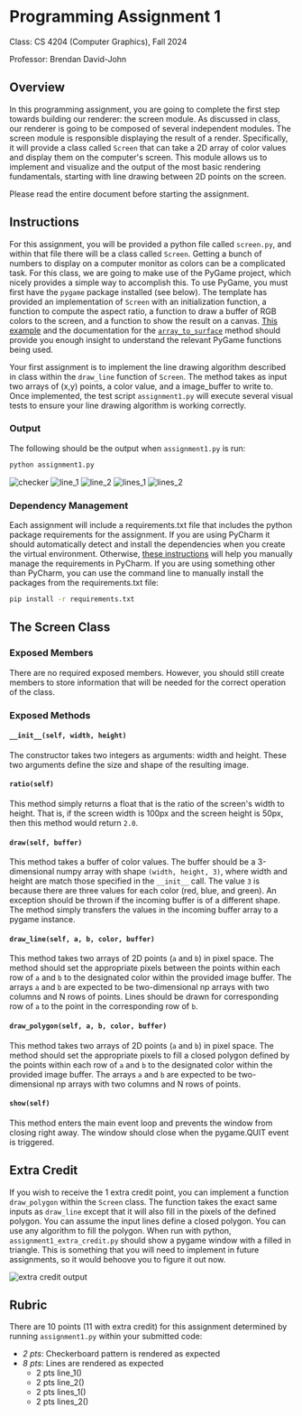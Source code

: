 # Programming Assignment 1

Class: CS 4204 (Computer Graphics), Fall 2024

Professor: Brendan David-John

## Overview

In this programming assignment, you are going to complete the first step towards building our renderer: the screen module. As discussed in class, our renderer is going to be composed of several independent modules. The screen module is responsible displaying the result of a render. Specifically, it will provide a class called `Screen` that can take a 2D array of color values and display them on the computer's screen. This module allows us to implement and visualize and the output of the most basic rendering fundamentals, starting with line drawing between 2D points on the screen.

Please read the entire document before starting the assignment.

## Instructions

For this assignment, you will be provided a python file called `screen.py`, and within that file there will be a class called `Screen`. Getting a bunch of numbers to display on a computer monitor as colors can be a complicated task. For this class, we are going to make use of the PyGame project, which nicely provides a simple way to accomplish this. To use PyGame, you must first have the `pygame` package installed (see below). The template has provided an implementation of `Screen` with an initialization function, a function to compute the aspect ratio, a function to draw a buffer of RGB colors to the screen, and a function to show the result on a canvas. [This example](https://realpython.com/pygame-a-primer/#basic-pygame-program) and the documentation for the [`array_to_surface`](https://www.pygame.org/docs/ref/pixelcopy.html#pygame.pixelcopy.array_to_surface) method should provide you enough insight to understand the relevant PyGame functions being used.

Your first assignment is to implement the line drawing algorithm described in class within the `draw_line` function of `Screen`. The method takes as input two arrays of (x,y) points, a color value, and a image_buffer to write to. Once implemented, the test script `assignment1.py` will execute several visual tests to ensure your line drawing algorithm is working correctly. 

### Output

The following should be the output when `assignment1.py` is run:

```bash
python assignment1.py
```

![checker](checker.png)
![line_1](line_1.png)
![line_2](line_2.png)
![lines_1](lines_1.png)
![lines_2](lines_2.png)

### Dependency Management
Each assignment will include a requirements.txt file that includes the python package requirements for the assignment. If you are using PyCharm it should automatically detect and install the dependencies when you create the virtual environment. Otherwise, [these instructions](https://www.jetbrains.com/help/pycharm/managing-dependencies.html#configure-requirements) will help you manually manage the requirements in PyCharm. If you are using something other than PyCharm, you can use the command line to manually install the packages from the requirements.txt file:

```bash
pip install -r requirements.txt
```

## The Screen Class

### Exposed Members
There are no required exposed members. However, you should still create members to store information that will be needed for the correct operation of the class.

### Exposed Methods

#### `__init__(self, width, height)`
The constructor takes two integers as arguments: width and height. These two arguments define the size and shape of the resulting image.

#### `ratio(self)`
This method simply returns a float that is the ratio of the screen's width to height. That is, if the screen width is 100px and the screen height is 50px, then this method would return `2.0`.

#### `draw(self, buffer)`
This method takes a buffer of color values. The buffer should be a 3-dimensional numpy array with shape `(width, height, 3)`, where width and height are match those specified in the `__init__` call. The value `3` is because there are three values for each color (red, blue, and green). An exception should be thrown if the incoming buffer is of a different shape. The method simply transfers the values in the incoming buffer array to a pygame instance.

#### `draw_line(self, a, b, color, buffer)`
This method takes two arrays of 2D points (`a` and `b`) in pixel space. The method should set the appropriate pixels between the points within each row of `a` and `b` to the designated color within the provided image buffer. The arrays `a` and `b` are expected to be two-dimensional np arrays with two columns and N rows of points. Lines should be drawn for corresponding row of `a` to the point in the corresponding row of `b`.

#### `draw_polygon(self, a, b, color, buffer)`
This method takes two arrays of 2D points (`a` and `b`) in pixel space. The method should set the appropriate pixels to fill a closed polygon defined by the points within each row of `a` and `b` to the designated color within the provided image buffer. The arrays `a` and `b` are expected to be two-dimensional np arrays with two columns and N rows of points. 

#### `show(self)`
This method enters the main event loop and prevents the window from closing right away. The window should close when the pygame.QUIT event is triggered.

## Extra Credit
If you wish to receive the 1 extra credit point, you can implement a function `draw_polygon` within the `Screen` class. The function takes the exact same inputs as `draw_line` except that it will also fill in the pixels of the defined polygon. You can assume the input lines define a closed polygon. You can use any algorithm to fill the polygon. When run with python, `assignment1_extra_credit.py` should show a pygame window with a filled in triangle. This is something that you will need to implement in future assignments, so it would behoove you to figure it out now.

![extra credit output](extra_credit.png)

## Rubric
There are 10 points (11 with extra credit) for this assignment determined by running `assignment1.py` within your submitted code:
- *2 pts*: Checkerboard pattern is rendered as expected
- *8 pts*: Lines are rendered as expected
  + 2 pts line_1()
  + 2 pts line_2()
  + 2 pts lines_1()
  + 2 pts lines_2()
